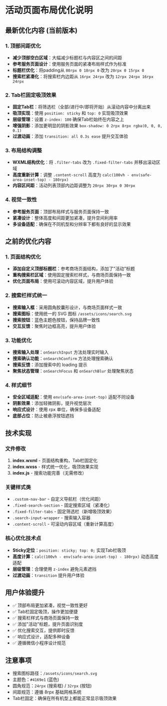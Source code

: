 # 活动页面布局优化说明

## 最新优化内容 (当前版本)

### 1. 顶部间距优化
- **减少顶部空白区域**：大幅减少标题栏与内容区之间的间距
- **参考服务页面设计**：使用服务页面的紧凑布局样式作为标准
- **标题栏优化**：将padding从 `80rpx 0 18rpx 0` 改为 `20rpx 0 15rpx 0`
- **搜索栏紧凑化**：将搜索栏内边距从 `16rpx 24rpx` 改为 `12rpx 24rpx 16rpx 24rpx`

### 2. Tab栏固定吸顶效果  
- **固定Tab栏**：将筛选栏（全部/进行中/即将开始）从滚动内容中分离出来
- **吸顶实现**：使用 `position: sticky` 和 `top: 0` 实现吸顶效果
- **层级管理**：设置 `z-index: 100` 确保Tab栏始终在内容之上
- **增强阴影**：添加更明显的阴影效果 `box-shadow: 0 2rpx 8rpx rgba(0, 0, 0, 0.1)`
- **过渡动画**：添加 `transition: all 0.3s ease` 提升交互体验

### 3. 布局结构调整
- **WXML结构优化**：将 `.filter-tabs` 改为 `.fixed-filter-tabs` 并移出滚动区域
- **高度重新计算**：调整 `.content-scroll` 高度为 `calc(100vh - env(safe-area-inset-top) - 180rpx)`
- **内容区间距**：活动列表顶部内边距调整为 `20rpx 30rpx 0 30rpx`

### 4. 视觉一致性
- **参考服务页面**：顶部布局样式与服务页面保持一致
- **紧凑设计**：整体高度和间距更加紧凑，提升空间利用率
- **多设备适配**：确保在不同机型和分辨率下都有良好的显示效果

## 之前的优化内容

### 1. 页面结构优化
- **添加自定义顶部标题栏**：参考商场页面结构，添加了"活动"标题
- **重构搜索栏区域**：使用固定搜索栏样式，与商场页面保持一致
- **优化页面布局**：使用可滚动内容区域，提升用户体验

### 2. 搜索栏样式统一
- **搜索输入框**：采用圆角胶囊形设计，与商场页面样式一致
- **搜索图标**：使用统一的 SVG 图标 `/assets/icons/search.svg`
- **搜索按钮**：蓝色主题色按钮，保持品牌一致性
- **交互反馈**：聚焦时边框高亮，提升用户体验

### 3. 功能优化
- **搜索输入处理**：`onSearchInput` 方法处理实时输入
- **搜索确认功能**：`onSearchConfirm` 方法处理搜索确认
- **搜索反馈**：添加搜索中的 loading 提示
- **聚焦状态管理**：`onSearchFocus` 和 `onSearchBlur` 处理聚焦状态

### 4. 样式细节
- **安全区域适配**：使用 `env(safe-area-inset-top)` 适配不同设备
- **阴影效果**：添加轻微阴影，提升视觉层次
- **响应式设计**：使用 rpx 单位，确保多设备适配
- **底部占位**：防止被悬浮按钮遮挡

## 技术实现

### 文件修改
1. **index.wxml** - 页面结构重构，Tab栏固定化
2. **index.wxss** - 样式统一优化，吸顶效果实现
3. **index.js** - 搜索功能完善（无需修改）

### 关键样式类
- `.custom-nav-bar` - 自定义导航栏（优化间距）
- `.fixed-search-section` - 固定搜索区域（紧凑化）
- `.fixed-filter-tabs` - 固定筛选栏（新增吸顶效果）
- `.search-input-wrapper` - 搜索输入容器
- `.content-scroll` - 可滚动内容区域（重新计算高度）

### 核心优化技术点
- **Sticky定位**：`position: sticky; top: 0;` 实现Tab栏吸顶
- **高度计算**：`calc(100vh - env(safe-area-inset-top) - 180rpx)` 动态高度适配
- **层级管理**：合理使用 `z-index` 避免元素遮挡
- **过渡动画**：`transition` 提升用户体验

## 用户体验提升
- ✅ 顶部布局更加紧凑，视觉一致性更好
- ✅ Tab栏固定吸顶，操作更加便捷
- ✅ 搜索栏样式与商场页面保持一致  
- ✅ 添加"活动"标题，提升页面识别度
- ✅ 优化搜索交互，提供即时反馈
- ✅ 响应式设计，适配多种设备
- ✅ 遵循微信小程序设计规范

## 注意事项
- 搜索图标路径：`/assets/icons/search.svg`
- 主题色：`#4169e1` (蓝色)
- 圆角规范：`24rpx` (搜索框) / `32rpx` (按钮)
- 间距规范：遵循 8rpx 基础网格系统
- Tab栏固定：确保在所有机型上都能正常显示吸顶效果 